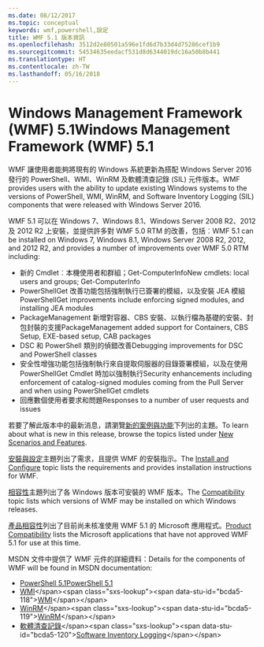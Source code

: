 ```yaml
---
ms.date: 08/12/2017
ms.topic: conceptual
keywords: wmf,powershell,設定
title: WMF 5.1 版本資訊
ms.openlocfilehash: 3512d2e80501a596e1fd6d7b33d4d75286cef1b9
ms.sourcegitcommit: 54534635eedacf531d8d6344019dc16a50b8b441
ms.translationtype: HT
ms.contentlocale: zh-TW
ms.lasthandoff: 05/16/2018
---
```

# <a name="windows-management-framework-wmf-51"></a><span data-ttu-id="bcda5-103">Windows Management Framework (WMF) 5.1</span><span class="sxs-lookup"><span data-stu-id="bcda5-103">Windows Management Framework (WMF) 5.1</span></span> #

<span data-ttu-id="bcda5-104">WMF 讓使用者能夠將現有的 Windows 系統更新為搭配 Windows Server 2016 發行的 PowerShell、WMI、WinRM 及軟體清查記錄 (SIL) 元件版本。</span><span class="sxs-lookup"><span data-stu-id="bcda5-104">WMF provides users with the ability to update existing Windows systems to the versions of PowerShell, WMI, WinRM, and Software Inventory Logging (SIL) components that were released with Windows Server 2016.</span></span>

<span data-ttu-id="bcda5-105">WMF 5.1 可以在 Windows 7、Windows 8.1、Windows Server 2008 R2、2012 及 2012 R2 上安裝，並提供許多對 WMF 5.0 RTM 的改善，包括︰</span><span class="sxs-lookup"><span data-stu-id="bcda5-105">WMF 5.1 can be installed on Windows 7, Windows 8.1, Windows Server 2008 R2, 2012, and 2012 R2, and provides a number of improvements over WMF 5.0 RTM including:</span></span>

- <span data-ttu-id="bcda5-106">新的 Cmdlet︰本機使用者和群組；Get-ComputerInfo</span><span class="sxs-lookup"><span data-stu-id="bcda5-106">New cmdlets: local users and groups; Get-ComputerInfo</span></span>
- <span data-ttu-id="bcda5-107">PowerShellGet 改善功能包括強制執行已簽署的模組，以及安裝 JEA 模組</span><span class="sxs-lookup"><span data-stu-id="bcda5-107">PowerShellGet improvements include enforcing signed modules, and installing JEA modules</span></span>
- <span data-ttu-id="bcda5-108">PackageManagement 新增對容器、CBS 安裝、以執行檔為基礎的安裝、封包封裝的支援</span><span class="sxs-lookup"><span data-stu-id="bcda5-108">PackageManagement added support for Containers, CBS Setup, EXE-based setup, CAB packages</span></span>
- <span data-ttu-id="bcda5-109">DSC 和 PowerShell 類別的偵錯改善</span><span class="sxs-lookup"><span data-stu-id="bcda5-109">Debugging improvements for DSC and PowerShell classes</span></span>
- <span data-ttu-id="bcda5-110">安全性增強功能包括強制執行來自提取伺服器的目錄簽署模組，以及在使用 PowerShellGet Cmdlet 時加以強制執行</span><span class="sxs-lookup"><span data-stu-id="bcda5-110">Security enhancements including enforcement of catalog-signed modules coming from the Pull Server and when using PowerShellGet cmdlets</span></span>
- <span data-ttu-id="bcda5-111">回應數個使用者要求和問題</span><span class="sxs-lookup"><span data-stu-id="bcda5-111">Responses to a number of user requests and issues</span></span>

<span data-ttu-id="bcda5-112">若要了解此版本中的最新消息，請瀏覽[新的案例與功能](https://docs.microsoft.com/en-us/powershell/wmf/5.1/scenarios-features)下列出的主題。</span><span class="sxs-lookup"><span data-stu-id="bcda5-112">To learn about what is new in this release, browse the topics listed under [New Scenarios and Features](https://docs.microsoft.com/en-us/powershell/wmf/5.1/scenarios-features).</span></span>

<span data-ttu-id="bcda5-113">[安裝與設定](https://docs.microsoft.com/en-us/powershell/wmf/5.1/install-configure)主題列出了需求，且提供 WMF 的安裝指示。</span><span class="sxs-lookup"><span data-stu-id="bcda5-113">The [Install and Configure](https://docs.microsoft.com/en-us/powershell/wmf/5.1/install-configure) topic lists the requirements and provides installation instructions for WMF.</span></span>

<span data-ttu-id="bcda5-114">[相容性](https://docs.microsoft.com/en-us/powershell/wmf/5.1/compatibility)主題列出了各 Windows 版本可安裝的 WMF 版本。</span><span class="sxs-lookup"><span data-stu-id="bcda5-114">The [Compatibility](https://docs.microsoft.com/en-us/powershell/wmf/5.1/compatibility) topic lists which versions of WMF may be installed on which Windows releases.</span></span>

<span data-ttu-id="bcda5-115">[產品相容性](https://docs.microsoft.com/en-us/powershell/wmf/5.1/productincompat)列出了目前尚未核准使用 WMF 5.1 的 Microsoft 應用程式。</span><span class="sxs-lookup"><span data-stu-id="bcda5-115">[Product Compatibility](https://docs.microsoft.com/en-us/powershell/wmf/5.1/productincompat) lists the Microsoft applications that have not approved WMF 5.1 for use at this time.</span></span>

<span data-ttu-id="bcda5-116">MSDN 文件中提供了 WMF 元件的詳細資料：</span><span class="sxs-lookup"><span data-stu-id="bcda5-116">Details for the components of WMF will be found in MSDN documentation:</span></span>

- [<span data-ttu-id="bcda5-117">PowerShell 5.1</span><span class="sxs-lookup"><span data-stu-id="bcda5-117">PowerShell 5.1</span></span>](https://docs.microsoft.com/en-us/powershell/)
- <span data-ttu-id="bcda5-118">[WMI](https://msdn.microsoft.com/en-us/library/jj152383(v=vs.85).aspx)</span><span class="sxs-lookup"><span data-stu-id="bcda5-118">[WMI](https://msdn.microsoft.com/en-us/library/jj152383(v=vs.85).aspx)</span></span>
- <span data-ttu-id="bcda5-119">[WinRM](https://msdn.microsoft.com/en-us/library/aa384426(v=vs.85).aspx)</span><span class="sxs-lookup"><span data-stu-id="bcda5-119">[WinRM](https://msdn.microsoft.com/en-us/library/aa384426(v=vs.85).aspx)</span></span>
- <span data-ttu-id="bcda5-120">[軟體清查記錄](https://technet.microsoft.com/en-us/library/dn383584(v=ws.11).aspx)</span><span class="sxs-lookup"><span data-stu-id="bcda5-120">[Software Inventory Logging](https://technet.microsoft.com/en-us/library/dn383584(v=ws.11).aspx)</span></span>
